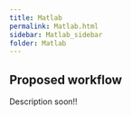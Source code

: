```yaml
---
title: Matlab
permalink: Matlab.html
sidebar: Matlab_sidebar
folder: Matlab
---
```


## Proposed workflow 

Description soon!!




